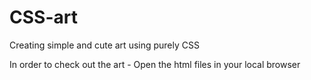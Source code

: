 # CSS-art
Creating simple and cute art using purely CSS

In order to check out the art - Open the html files in your local browser 
